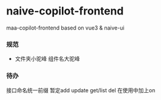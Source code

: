 # naive-copilot-frontend
maa-copilot-frontend based on vue3 &amp; naive-ui
### 规范
 - 文件夹小驼峰 组件名大驼峰

### 待办
接口命名统一前缀
  暂定add update get/list del
  在使用中加上on